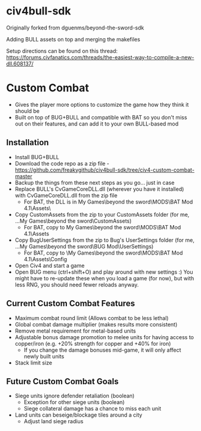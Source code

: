 # civ4bull-sdk
Originally forked from dguenms/beyond-the-sword-sdk

Adding BULL assets on top and merging the makefiles

Setup directions can be found on this thread: https://forums.civfanatics.com/threads/the-easiest-way-to-compile-a-new-dll.608137/

# Custom Combat
- Gives the player more options to customize the game how they think it should be
- Built on top of BUG+BULL and compatible with BAT so you don't miss out on their features, and can add it to your own BULL-based mod


## Installation
- Install BUG+BULL
- Download the code repo as a zip file - https://github.com/freakygithub/civ4bull-sdk/tree/civ4-custom-combat-master
- Backup the things from these next steps as you go... just in case
- Replace BULL's CvGameCoreDLL.dll (wherever you have it installed) with CvGameCoreDLL.dll from the zip file 
  - For BAT, the DLL is in My Games\beyond the sword\MODS\BAT Mod 4.1\Assets\
- Copy CustomAssets from the zip to your CustomAssets folder (for me, ...My Games\beyond the sword\CustomAssets)
  - For BAT, copy to My Games\beyond the sword\MODS\BAT Mod 4.1\Assets
- Copy BugUserSettings from the zip to Bug's UserSettings folder (for me, ...My Games\beyond the sword\BUG Mod\UserSettings)
  - For BAT, copy to \My Games\beyond the sword\MODS\BAT Mod 4.1\Assets\Config
- Open Civ4 and start a game
- Open BUG menu (ctrl+shift+O) and play around with new settings :) You might have to re-update these when you load a game (for now), but with less RNG, you should need fewer reloads anyway.

## Current Custom Combat Features
- Maximum combat round limit (Allows combat to be less lethal)
- Global combat damage multiplier (makes results more consistent)
- Remove metal requirement for metal-based units
- Adjustable bonus damage promotion to melee units for having access to copper/iron (e.g. +20% strength for copper and +40% for iron) 
  - If you change the damage bonuses mid-game, it will only affect newly built units
- Stack limit size
## Future Custom Combat Goals
- Siege units ignore defender retaliation (boolean)
  - Exception for other siege units (boolean)
  - Siege collateral damage has a chance to miss each unit
- Land units can beseige/blockage tiles around a city
  - Adjust land siege radius
